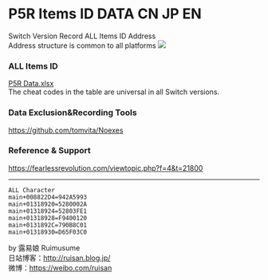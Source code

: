 # P5R Items ID DATA CN JP EN

Switch Version Record ALL Items ID Address<br>
Address structure is common to all platforms
<img src="https://store-jp.nintendo.com/dw/image/v2/BFGJ_PRD/on/demandware.static/-/Sites-all-master-catalog/ja_JP/dw8f15100d/products/D70010000042356/heroBanner/206a3b6840d9f5a709db879bdf003de07b184b8065473a0447eb2ed3b350fee7.jpg"/>

### ALL Items ID
[P5R Data.xlsx](https://github.com/Ruimusume/P5R/raw/main/P5R%20Data.xlsx)<br>
The cheat codes in the table are universal in all Switch versions.<br>

### Data Exclusion&Recording Tools
https://github.com/tomvita/Noexes

### Reference & Support
https://fearlessrevolution.com/viewtopic.php?f=4&t=21800
<hr>

```
ALL Character
main+008822D4=942A5993
main+01318920=5280002A
main+01318924=52803FE1
main+01318928=F9400120
main+0131892C=790B8C01
main+01318930=D65F03C0
```

by 露易娘 Ruimusume</br>
日站博客：http://ruisan.blog.jp/</br>
微博：https://weibo.com/ruisan</br>
